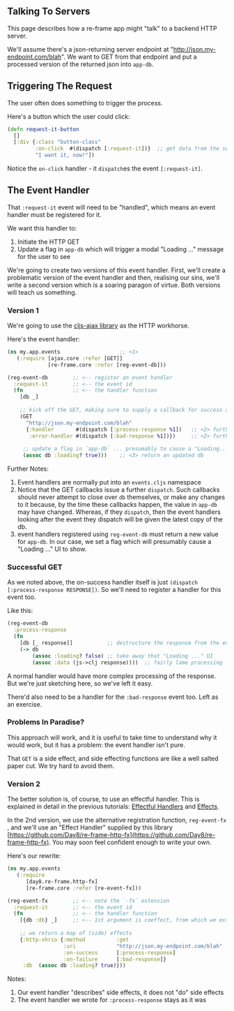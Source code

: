 ## Talking To Servers 

This page describes how a re-frame app might "talk" to a backend HTTP server.

We'll assume there's a json-returning server endpoint 
at "http://json.my-endpoint.com/blah". We want to GET from that 
endpoint and put a processed version of the returned json into `app-db`. 

## Triggering The Request

The user often does something to trigger the process. 

Here's a button which the user could click: 
```clj
(defn request-it-button
  []
  [:div {:class "button-class"
         :on-click  #(dispatch [:request-it])}  ;; get data from the server !!
         "I want it, now!"])
```

Notice the `on-click` handler - it `dispatch`es the event `[:request-it]`.

## The Event Handler

That `:request-it` event will need to be "handled", which means an event handler must be registered for it.

We want this handler to:
  1. Initiate the HTTP GET
  2. Update a flag in `app-db` which will trigger a modal "Loading ..." message for the user to see
  
We're going to create two versions of this event handler.  First, we'll create a
problematic version of the event handler and then, realising our sins, we'll write
a second version which is a soaring paragon of virtue. Both versions 
will teach us something.


### Version 1

We're going to use the [cljs-ajax library](https://github.com/JulianBirch/cljs-ajax) as the HTTP workhorse.

Here's the event handler: 
```clj
(ns my.app.events                   ;; <1>
   (:require [ajax.core :refer [GET]]
             [re-frame.core :refer [reg-event-db]))

(reg-event-db        ;; <-- register an event handler
  :request-it        ;; <-- the event id
  (fn                ;; <-- the handler function
    [db _]
   
    ;; kick off the GET, making sure to supply a callback for success and failure
    (GET
      "http://json.my-endpoint.com/blah"
      {:handler       #(dispatch [:process-response %1])   ;; <2> further dispatch !!
       :error-handler #(dispatch [:bad-response %1])})     ;; <2> further dispatch !!
      
     ;; update a flag in `app-db` ... presumably to cause a "Loading..." UI 
     (assoc db :loading? true)))    ;; <3> return an updated db 
```

Further Notes:
  1. Event handlers are normally put into an `events.cljs` namespace
  2. Notice that the GET callbacks issue a further `dispatch`. Such callbacks 
   should never attempt to close over `db` themselves, or make
   any changes to it because, by the time these callbacks happen, the value 
   in `app-db` may have changed.  Whereas, if they `dispatch`, then the event 
   handlers looking after the event they dispatch will be given the latest copy of the db.
  3. event handlers registered using `reg-event-db` must return a new value for 
   `app-db`.  In our case, we set a flag which will presumably cause a "Loading ..."
   UI to show.

### Successful GET

As we noted above, the on-success handler itself is just
`(dispatch [:process-response RESPONSE])`.  So we'll need to register a handler
for this event too.

Like this:
```clj
(reg-event-db                   
  :process-response             
  (fn
    [db [_ response]]           ;; destructure the response from the event vector
    (-> db
        (assoc :loading? false) ;; take away that "Loading ..." UI 
        (assoc :data (js->clj response))))  ;; fairly lame processing
```

A normal handler would have more complex processing of the response. But we're 
just sketching here, so we've left it easy.

There'd also need to be a handler for the `:bad-response` event too.  Left as an exercise.

### Problems In Paradise? 

This approach will work, and it is useful to take time to understand why it 
would work, but it has a problem:  the event handler isn't pure.  

That `GET` is a side effect, and side effecting functions are like a 
well salted paper cut. We try hard to avoid them.

### Version 2 

The better solution is, of course, to use an effectful handler. This 
is explained in detail in the previous tutorials: [Effectful Handlers](EffectfulHandler.md) 
and [Effects](Effects.md).  

In the 2nd version, we use the alternative registration function, `reg-event-fx` , and we'll use an 
"Effect Handler" supplied by this library 
[https://github.com/Day8/re-frame-http-fx](https://github.com/Day8/re-frame-http-fx).
You may soon feel confident enough to write your own.
 
Here's our rewrite:
```clj
(ns my.app.events                  
   (:require
      [day8.re-frame.http-fx]  
      [re-frame.core :refer [re-event-fx]))

(reg-event-fx        ;; <-- note the `-fx` extension
  :request-it        ;; <-- the event id
  (fn                ;; <-- the handler function
    [{db :db} _]     ;; <-- 1st argument is coeffect, from which we extract db 
   
    ;; we return a map of (side) effects
    {:http-xhrio {:method          :get
                  :uri             "http://json.my-endpoint.com/blah"
                  :on-success      [:process-response]
                  :on-failure      [:bad-response]}
     :db  (assoc db :loading? true)}))
```

Notes:
  1. Our event handler "describes" side effects, it does not "do" side effects
  2. The event handler we wrote for `:process-response` stays as it was
  
  
  
